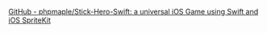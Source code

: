 
[GitHub - phpmaple/Stick-Hero-Swift: a universal iOS Game using Swift and iOS SpriteKit](https://github.com/phpmaple/Stick-Hero-Swift)
